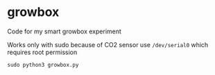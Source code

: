 # growbox
Code for my smart growbox experiment

Works only with sudo because of CO2 sensor use `/dev/serial0` which requires root permission

`sudo python3 growbox.py` 